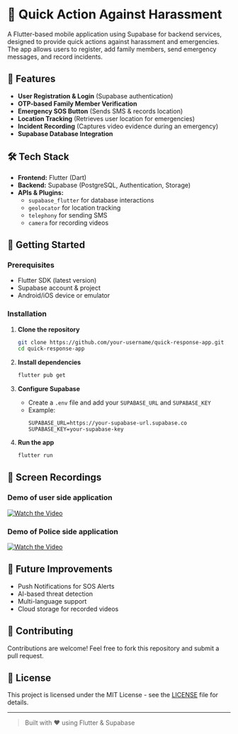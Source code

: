 # 🚨 Quick Action Against Harassment

A Flutter-based mobile application using Supabase for backend services, designed to provide quick actions against harassment and emergencies. The app allows users to register, add family members, send emergency messages, and record incidents.

## 📱 Features

- **User Registration & Login** (Supabase authentication)
- **OTP-based Family Member Verification**
- **Emergency SOS Button** (Sends SMS & records location)
- **Location Tracking** (Retrieves user location for emergencies)
- **Incident Recording** (Captures video evidence during an emergency)
- **Supabase Database Integration**

## 🛠️ Tech Stack

- **Frontend:** Flutter (Dart)
- **Backend:** Supabase (PostgreSQL, Authentication, Storage)
- **APIs & Plugins:**
  - `supabase_flutter` for database interactions
  - `geolocator` for location tracking
  - `telephony` for sending SMS
  - `camera` for recording videos

## 🚀 Getting Started

### Prerequisites
- Flutter SDK (latest version)
- Supabase account & project
- Android/iOS device or emulator

### Installation

1. **Clone the repository**
   ```sh
   git clone https://github.com/your-username/quick-response-app.git
   cd quick-response-app
   ```

2. **Install dependencies**
   ```sh
   flutter pub get
   ```

3. **Configure Supabase**
   - Create a `.env` file and add your `SUPABASE_URL` and `SUPABASE_KEY`
   - Example:
     ```env
     SUPABASE_URL=https://your-supabase-url.supabase.co
     SUPABASE_KEY=your-supabase-key
     ```

4. **Run the app**
   ```sh
   flutter run
   ```

## 📸 Screen Recordings
### Demo of user side application
[![Watch the Video](https://img.youtube.com/vi/your_video_id/0.jpg)](https://github.com/user-attachments/assets/2d3c576d-8949-4943-b8d2-e04fa4abd959)
### Demo of Police side application
[![Watch the Video](https://img.youtube.com/vi/your_video_id/0.jpg)](https://github.com/user-attachments/assets/612020f7-8297-44ff-bc7d-a39d1a882865)


## 📝 Future Improvements

- Push Notifications for SOS Alerts
- AI-based threat detection
- Multi-language support
- Cloud storage for recorded videos

## 🤝 Contributing

Contributions are welcome! Feel free to fork this repository and submit a pull request.

## 📜 License

This project is licensed under the MIT License - see the [LICENSE](LICENSE) file for details.

---
> Built with ❤️ using Flutter & Supabase

